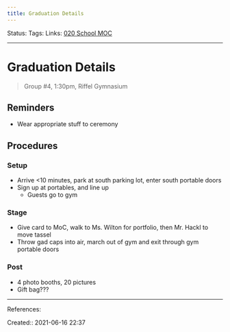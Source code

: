 ```yaml
---
title: Graduation Details
---
```

Status:
Tags: 
Links: [020 School MOC](out/020-school-moc.md)
___
# Graduation Details
> Group #4, 1:30pm, Riffel Gymnasium

## Reminders
- Wear appropriate stuff to ceremony
## Procedures
### Setup
- Arrive <10 minutes, park at south parking lot, enter south portable doors
- Sign up at portables, and line up
	- Guests go to gym
### Stage
- Give card to MoC, walk to Ms. Wilton for portfolio, then Mr. Hackl to move tassel
- Throw gad caps into air, march out of gym and exit through gym portable doors
### Post
- 4 photo booths, 20 pictures
- Gift bag???
___
References:

Created:: 2021-06-16 22:37
